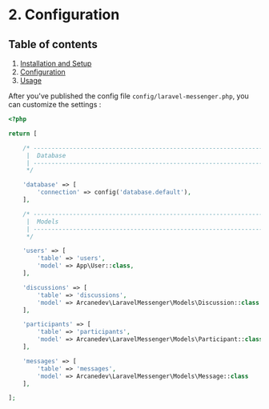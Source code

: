 # 2. Configuration

## Table of contents

  1. [Installation and Setup](1-Installation-and-Setup.md)
  2. [Configuration](2-Configuration.md)
  3. [Usage](3-Usage.md)

After you've published the config file `config/laravel-messenger.php`, you can customize the settings :


```php
<?php

return [

    /* -----------------------------------------------------------------
     |  Database
     | -----------------------------------------------------------------
     */

    'database' => [
        'connection' => config('database.default'),
    ],

    /* -----------------------------------------------------------------
     |  Models
     | -----------------------------------------------------------------
     */

    'users' => [
        'table' => 'users',
        'model' => App\User::class,
    ],

    'discussions' => [
        'table' => 'discussions',
        'model' => Arcanedev\LaravelMessenger\Models\Discussion::class
    ],

    'participants' => [
        'table' => 'participants',
        'model' => Arcanedev\LaravelMessenger\Models\Participant::class,
    ],

    'messages' => [
        'table' => 'messages',
        'model' => Arcanedev\LaravelMessenger\Models\Message::class
    ],

];
```
